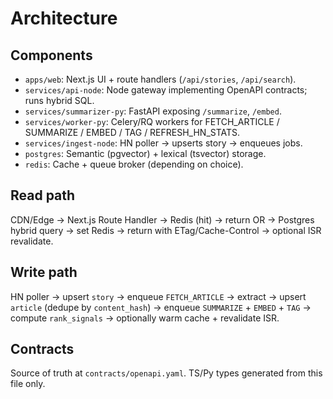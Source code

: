 # Architecture

## Components

- `apps/web`: Next.js UI + route handlers (`/api/stories`, `/api/search`).
- `services/api-node`: Node gateway implementing OpenAPI contracts; runs hybrid SQL.
- `services/summarizer-py`: FastAPI exposing `/summarize`, `/embed`.
- `services/worker-py`: Celery/RQ workers for FETCH_ARTICLE / SUMMARIZE / EMBED / TAG / REFRESH_HN_STATS.
- `services/ingest-node`: HN poller → upserts story → enqueues jobs.
- `postgres`: Semantic (pgvector) + lexical (tsvector) storage.
- `redis`: Cache + queue broker (depending on choice).

## Read path

CDN/Edge → Next.js Route Handler → Redis (hit) → return OR → Postgres hybrid query → set Redis → return with ETag/Cache-Control → optional ISR revalidate.

## Write path

HN poller → upsert `story` → enqueue `FETCH_ARTICLE` → extract → upsert `article` (dedupe by `content_hash`) → enqueue `SUMMARIZE` + `EMBED` + `TAG` → compute `rank_signals` → optionally warm cache + revalidate ISR.

## Contracts

Source of truth at `contracts/openapi.yaml`. TS/Py types generated from this file only.
